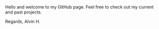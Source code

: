 Hello and welcome to my GitHub page.
Feel free to check out my current and past projects.

Regards,
Alvin H.
